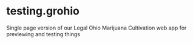 # testing.grohio
Single page version of our Legal Ohio Marijuana Cultivation web app for previewing and testing things
